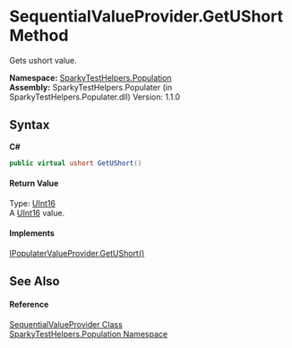 # SequentialValueProvider.GetUShort Method 
 

Gets ushort value.

**Namespace:**&nbsp;<a href="N_SparkyTestHelpers_Population.md">SparkyTestHelpers.Population</a><br />**Assembly:**&nbsp;SparkyTestHelpers.Populater (in SparkyTestHelpers.Populater.dll) Version: 1.1.0

## Syntax

**C#**<br />
``` C#
public virtual ushort GetUShort()
```


#### Return Value
Type: <a href="http://msdn2.microsoft.com/en-us/library/s6eyk10z" target="_blank">UInt16</a><br />A <a href="http://msdn2.microsoft.com/en-us/library/s6eyk10z" target="_blank">UInt16</a> value.

#### Implements
<a href="M_SparkyTestHelpers_Population_IPopulaterValueProvider_GetUShort.md">IPopulaterValueProvider.GetUShort()</a><br />

## See Also


#### Reference
<a href="T_SparkyTestHelpers_Population_SequentialValueProvider.md">SequentialValueProvider Class</a><br /><a href="N_SparkyTestHelpers_Population.md">SparkyTestHelpers.Population Namespace</a><br />